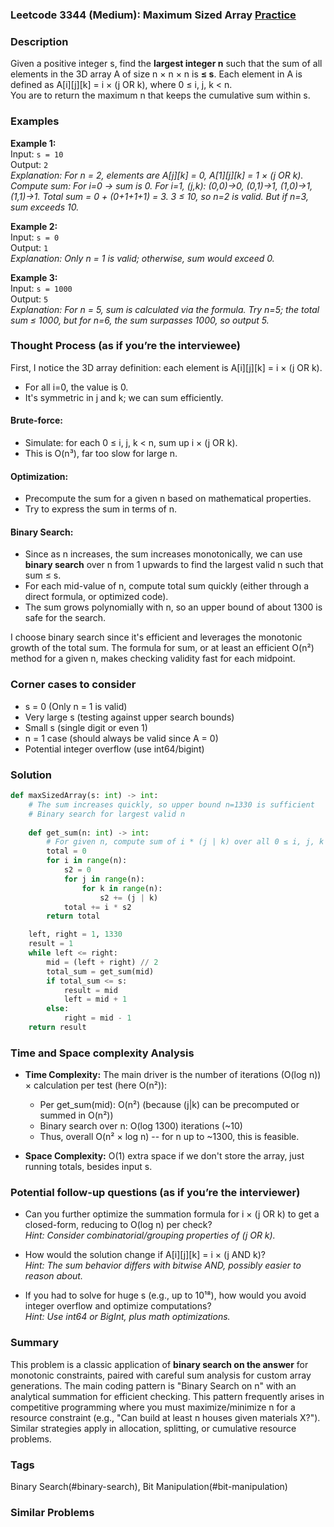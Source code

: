 ### Leetcode 3344 (Medium): Maximum Sized Array [Practice](https://leetcode.com/problems/maximum-sized-array)

### Description  
Given a positive integer s, find the **largest integer n** such that the sum of all elements in the 3D array A of size n × n × n is **≤ s**. Each element in A is defined as A[i][j][k] = i × (j OR k), where 0 ≤ i, j, k < n.  
You are to return the maximum n that keeps the cumulative sum within s.

### Examples  

**Example 1:**  
Input: `s = 10`  
Output: `2`  
*Explanation: For n = 2, elements are A[j][k] = 0, A[1][j][k] = 1 × (j OR k). Compute sum: For i=0 → sum is 0. For i=1, (j,k): (0,0)→0, (0,1)→1, (1,0)→1, (1,1)→1. Total sum = 0 + (0+1+1+1) = 3. 3 ≤ 10, so n=2 is valid. But if n=3, sum exceeds 10.*

**Example 2:**  
Input: `s = 0`  
Output: `1`  
*Explanation: Only n = 1 is valid; otherwise, sum would exceed 0.*

**Example 3:**  
Input: `s = 1000`  
Output: `5`  
*Explanation: For n = 5, sum is calculated via the formula. Try n=5; the total sum ≤ 1000, but for n=6, the sum surpasses 1000, so output 5.*

### Thought Process (as if you’re the interviewee)  

First, I notice the 3D array definition: each element is A[i][j][k] = i × (j OR k).
- For all i=0, the value is 0.
- It's symmetric in j and k; we can sum efficiently.

#### Brute-force:
- Simulate: for each 0 ≤ i, j, k < n, sum up i × (j OR k).
- This is O(n³), far too slow for large n.

#### Optimization:
- Precompute the sum for a given n based on mathematical properties.
- Try to express the sum in terms of n.

#### Binary Search:
- Since as n increases, the sum increases monotonically, we can use **binary search** over n from 1 upwards to find the largest valid n such that sum ≤ s.
- For each mid-value of n, compute total sum quickly (either through a direct formula, or optimized code).
- The sum grows polynomially with n, so an upper bound of about 1300 is safe for the search.

I choose binary search since it's efficient and leverages the monotonic growth of the total sum. The formula for sum, or at least an efficient O(n²) method for a given n, makes checking validity fast for each midpoint.

### Corner cases to consider  
- s = 0 (Only n = 1 is valid)
- Very large s (testing against upper search bounds)
- Small s (single digit or even 1)
- n = 1 case (should always be valid since A = 0)
- Potential integer overflow (use int64/bigint)

### Solution

```python
def maxSizedArray(s: int) -> int:
    # The sum increases quickly, so upper bound n=1330 is sufficient
    # Binary search for largest valid n
    
    def get_sum(n: int) -> int:
        # For given n, compute sum of i * (j | k) over all 0 ≤ i, j, k < n
        total = 0
        for i in range(n):
            s2 = 0
            for j in range(n):
                for k in range(n):
                    s2 += (j | k)
            total += i * s2
        return total

    left, right = 1, 1330
    result = 1
    while left <= right:
        mid = (left + right) // 2
        total_sum = get_sum(mid)
        if total_sum <= s:
            result = mid
            left = mid + 1
        else:
            right = mid - 1
    return result
```

### Time and Space complexity Analysis  

- **Time Complexity:** The main driver is the number of iterations (O(log n)) × calculation per test (here O(n²)):
    - Per get_sum(mid): O(n²) (because (j|k) can be precomputed or summed in O(n²))
    - Binary search over n: O(log 1300) iterations (~10)
    - Thus, overall O(n² × log n) -- for n up to ~1300, this is feasible.

- **Space Complexity:** O(1) extra space if we don't store the array, just running totals, besides input s.

### Potential follow-up questions (as if you’re the interviewer)  

- Can you further optimize the summation formula for i × (j OR k) to get a closed-form, reducing to O(log n) per check?  
  *Hint: Consider combinatorial/grouping properties of (j OR k).*

- How would the solution change if A[i][j][k] = i × (j AND k)?  
  *Hint: The sum behavior differs with bitwise AND, possibly easier to reason about.*

- If you had to solve for huge s (e.g., up to 10¹⁸), how would you avoid integer overflow and optimize computations?  
  *Hint: Use int64 or BigInt, plus math optimizations.*

### Summary
This problem is a classic application of **binary search on the answer** for monotonic constraints, paired with careful sum analysis for custom array generations. The main coding pattern is "Binary Search on n" with an analytical summation for efficient checking. This pattern frequently arises in competitive programming where you must maximize/minimize n for a resource constraint (e.g., "Can build at least n houses given materials X?"). Similar strategies apply in allocation, splitting, or cumulative resource problems.

### Tags
Binary Search(#binary-search), Bit Manipulation(#bit-manipulation)

### Similar Problems
